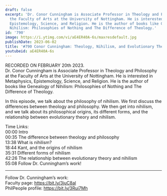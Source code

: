 ```yaml
---
draft: false
excerpt: 'Dr. Conor Cunningham is Associate Professor in Theology and Philosophy at
  the Faculty of Arts at the University of Nottingham. He is interested in Metaphysics,
  Epistemology, Science, and Religion. He is the author of books like Genealogy of
  Nihilism: Philosophies of Nothing and The Difference of Theology.'
id: '790'
image: https://i.ytimg.com/vi/aE4ER40A-6s/maxresdefault.jpg
publishDate: 2023-06-02
title: '#790 Conor Cunningham: Theology, Nihilism, and Evolutionary Theory'
youtubeid: aE4ER40A-6s
---
```

RECORDED ON FEBRUARY 20th 2023.  
Dr. Conor Cunningham is Associate Professor in Theology and Philosophy at the Faculty of Arts at the University of Nottingham. He is interested in Metaphysics, Epistemology, Science, and Religion. He is the author of books like Genealogy of Nihilism: Philosophies of Nothing and The Difference of Theology.

In this episode, we talk about the philosophy of nihilism. We first discuss the differences between theology and philosophy. We then get into nihilism, and we talk about its philosophical origins, its different forms, and the relationship between evolutionary theory and nihilism.

Time Links:  
00:00 Intro  
00:35  The difference between theology and philosophy  
13:38  What is nihilism?  
18:44  Kant, and the origins of nihilism  
35:31  Different forms of nihilism  
42:26  The relationship between evolutionary theory and nihilism  
55:08  Follow Dr. Cunningham’s work!

---

Follow Dr. Cunningham’s work:  
Faculty page: https://bit.ly/3juC8al  
PhilPeople profile: https://bit.ly/3Rui7Mh
